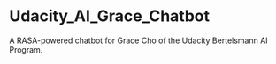 # Udacity_AI_Grace_Chatbot
A RASA-powered chatbot for Grace Cho of the Udacity Bertelsmann AI Program.
